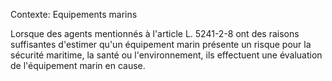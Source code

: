 Contexte: Equipements marins

Lorsque des agents mentionnés à l'article L. 5241-2-8 ont des raisons suffisantes d'estimer qu'un équipement marin présente un risque pour la sécurité maritime, la santé ou l'environnement, ils effectuent une évaluation de l'équipement marin en cause.